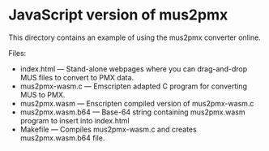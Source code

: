 JavaScript version of mus2pmx
==============================

This directory contains an example of using the mus2pmx converter online.

Files:

* index.html &mdash; Stand-alone webpages where you can drag-and-drop MUS files to convert to PMX data.
* mus2pmx-wasm.c &mdash; Emscripten adapted C program for converting MUS to PMX.
* mus2pmx.wasm &mdash; Enscripten compiled version of mus2pmx-wasm.c
* mus2pmx.wasm.b64 &mdash; Base-64 string containing mus2pmx.wasm program to insert into index.html
* Makefile &mdash; Compiles mus2pmx-wasm.c and creates mus2pmx.wasm.b64 file.



